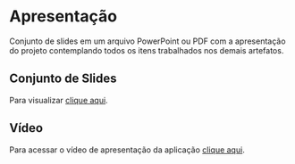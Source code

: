 # Apresentação

Conjunto de slides em um arquivo PowerPoint ou PDF com a apresentação do projeto contemplando todos os itens trabalhados nos demais artefatos.

## Conjunto de Slides

Para visualizar [clique aqui](src="presentation/Seleta.pdf").


## Vídeo  

Para acessar o vídeo de apresentação da aplicação [clique aqui]().
